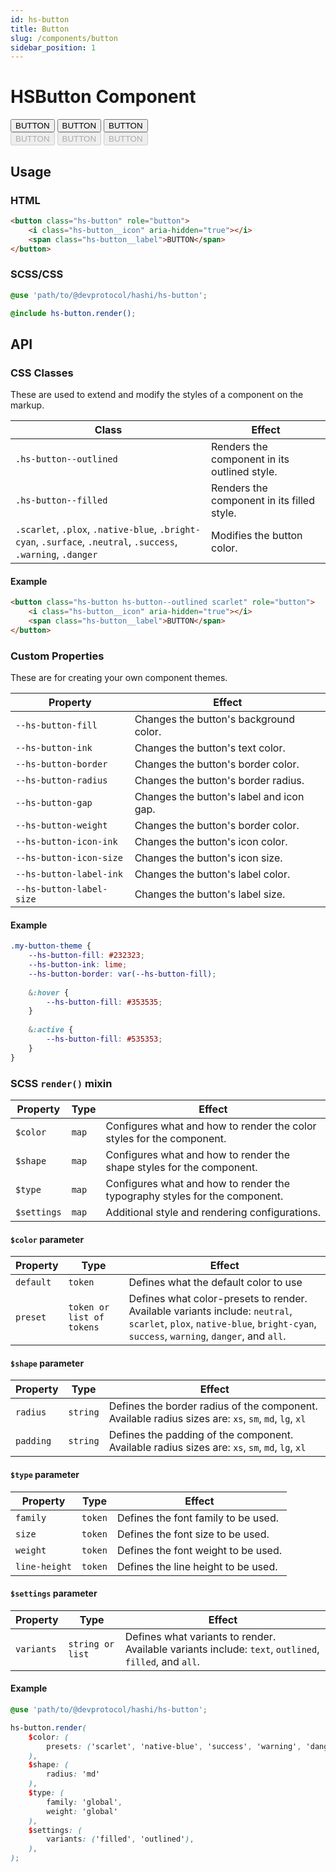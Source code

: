 ```yaml
---
id: hs-button
title: Button
slug: /components/button
sidebar_position: 1
---
```

# HSButton Component
<div class="hs-component-preview col-2">
    <div class="hs-component-preview__row">
        <button class="hs-button native-blue" role="button">
            <span class="hs-button__label">BUTTON</span>
        </button>
        <button class="hs-button hs-button--outlined native-blue" role="button">
            <span class="hs-button__label">BUTTON</span>
        </button>
        <button class="hs-button hs-button--filled native-blue" role="button">
            <span class="hs-button__label">BUTTON</span>
        </button>
    </div>
    <div class="hs-component-preview__row">
        <button class="hs-button native-blue" role="button" disabled>
            <span class="hs-button__label">BUTTON</span>
        </button>
        <button class="hs-button hs-button--outlined native-blue" role="button" disabled>
            <span class="hs-button__label">BUTTON</span>
        </button>
        <button class="hs-button hs-button--filled native-blue" role="button" disabled>
            <span class="hs-button__label">BUTTON</span>
        </button>
    </div>
</div>

## Usage
### HTML
```html
<button class="hs-button" role="button">
    <i class="hs-button__icon" aria-hidden="true"></i>
    <span class="hs-button__label">BUTTON</span>
</button>
```

### SCSS/CSS
```scss
@use 'path/to/@devprotocol/hashi/hs-button';

@include hs-button.render();
```

## API
### CSS Classes
These are used to extend and modify the styles of a component on the markup.

| Class | Effect |
--- | ---
| `.hs-button--outlined` | Renders the component in its outlined style. |
| `.hs-button--filled` | Renders the component in its filled style. |
| `.scarlet`, `.plox`, `.native-blue`, `.bright-cyan`, `.surface`, `.neutral`, `.success`, `.warning`, `.danger` | Modifies the button color. |

#### Example
```html
<button class="hs-button hs-button--outlined scarlet" role="button">
    <i class="hs-button__icon" aria-hidden="true"></i>
    <span class="hs-button__label">BUTTON</span>
</button>
```

### Custom Properties
These are for creating your own component themes.

| Property | Effect |
|---|---|
| `--hs-button-fill` | Changes the button's background color. |
| `--hs-button-ink` | Changes the button's text color. |
| `--hs-button-border` | Changes the button's border color. |
| `--hs-button-radius` | Changes the button's border radius. |
| `--hs-button-gap` | Changes the button's label and icon gap. |
| `--hs-button-weight` | Changes the button's border color. |
| `--hs-button-icon-ink` | Changes the button's icon color. |
| `--hs-button-icon-size` | Changes the button's icon size. |
| `--hs-button-label-ink` | Changes the button's label color. |
| `--hs-button-label-size` | Changes the button's label size. |

#### Example
```scss
.my-button-theme {
    --hs-button-fill: #232323;
    --hs-button-ink: lime;
    --hs-button-border: var(--hs-button-fill);
    
    &:hover {
        --hs-button-fill: #353535;
    }
    
    &:active {
        --hs-button-fill: #535353;
    }
}
```
### SCSS `render()` mixin
| Property | Type | Effect |
|---|---|---|
| `$color` | `map` | Configures what and how to render the color styles for the component. |
| `$shape` | `map` | Configures what and how to render the shape styles for the component. |
| `$type` | `map` | Configures what and how to render the typography styles for the component. |
| `$settings` | `map` | Additional style and rendering configurations. |

#### `$color` parameter
| Property  | Type | Effect |
|-----------|---|---|
| `default` | `token` | Defines what the default color to use |
| `preset`  | `token or list of tokens` | Defines what color-presets to render. Available variants include: `neutral`, `scarlet`, `plox`, `native-blue`, `bright-cyan`, `success`, `warning`, `danger`, and `all`. |

#### `$shape` parameter
| Property | Type | Effect |
|---|---|---|
| `radius` | `string` | Defines the border radius of the component. Available radius sizes are: `xs`, `sm`, `md`, `lg`, `xl` |
| `padding` | `string` | Defines the padding of the component. Available radius sizes are: `xs`, `sm`, `md`, `lg`, `xl` |

#### `$type` parameter
| Property | Type | Effect |
|---|---|---|
| `family` | `token` | Defines the font family to be used. |
| `size` | `token` | Defines the font size to be used. |
| `weight` | `token` | Defines the font weight to be used. |
| `line-height` | `token` | Defines the line height to be used. |

#### `$settings` parameter
| Property | Type | Effect |
|---|---|---|
| `variants` | `string or list` | Defines what variants to render. Available variants include: `text`, `outlined`, `filled`, and `all`. |

#### Example
```scss
@use 'path/to/@devprotocol/hashi/hs-button';

hs-button.render(
    $color: (
        presets: ('scarlet', 'native-blue', 'success', 'warning', 'danger'),
    ),
    $shape: (
        radius: 'md'
    ),
    $type: (
        family: 'global',
        weight: 'global'
    ),
    $settings: (
        variants: ('filled', 'outlined'),
    ),
);
```